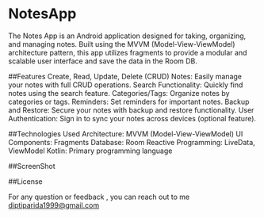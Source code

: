 # NotesApp
The Notes App is an Android application designed for taking, organizing, and managing notes. Built using the MVVM (Model-View-ViewModel) architecture pattern, this app utilizes fragments to provide a modular and scalable user interface and save the data in the Room DB.


##Features
Create, Read, Update, Delete (CRUD) Notes: Easily manage your notes with full CRUD operations.
Search Functionality: Quickly find notes using the search feature.
Categories/Tags: Organize notes by categories or tags.
Reminders: Set reminders for important notes.
Backup and Restore: Secure your notes with backup and restore functionality.
User Authentication: Sign in to sync your notes across devices (optional feature).

##Technologies Used
Architecture: MVVM (Model-View-ViewModel)
UI Components: Fragments
Database: Room
Reactive Programming: LiveData, ViewModel
Kotlin: Primary programming language

##ScreenShot

##License

For any question or feedback , you can reach out to me diptiparida1999@gmail.com
